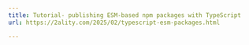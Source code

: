 ```yaml
---
title: Tutorial- publishing ESM-based npm packages with TypeScript
url: https://2ality.com/2025/02/typescript-esm-packages.html

---
```

